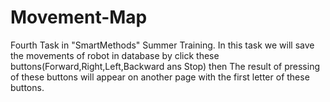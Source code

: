 # Movement-Map
Fourth Task in "SmartMethods" Summer Training. In this task we will save the movements of robot in database by click these buttons(Forward,Right,Left,Backward ans Stop) then The result of pressing of these buttons will appear on another page with the first letter of these buttons. 
